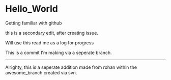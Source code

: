 # Hello_World
Getting familiar with github

this is a secondary edit, after creating issue.

Will use this read me as a log for progress

This is a commit I'm making via a seperate branch. 
_________________________________________________________________________________________


Alrighty, this is a seperate addition made from rohan within the awesome_branch created 
via svn.


